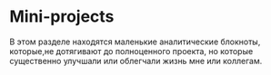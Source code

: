 # Mini-projects
В этом разделе находятся маленькие аналитические блокноты, которые,не дотягивают до полноценного проекта, но которые существенно улучшали или облегчали жизнь мне или коллегам. 
